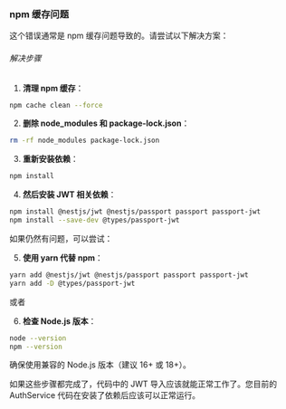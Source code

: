### npm 缓存问题
这个错误通常是 npm 缓存问题导致的。请尝试以下解决方案：

###### 解决步骤

1. **清理 npm 缓存**：
```bash
npm cache clean --force
```

2. **删除 node_modules 和 package-lock.json**：
```bash
rm -rf node_modules package-lock.json
```

3. **重新安装依赖**：
```bash
npm install
```

4. **然后安装 JWT 相关依赖**：
```bash
npm install @nestjs/jwt @nestjs/passport passport passport-jwt
npm install --save-dev @types/passport-jwt
```

如果仍然有问题，可以尝试：

5. **使用 yarn 代替 npm**：
```bash
yarn add @nestjs/jwt @nestjs/passport passport passport-jwt
yarn add -D @types/passport-jwt
```

或者

6. **检查 Node.js 版本**：
```bash
node --version
npm --version
```

确保使用兼容的 Node.js 版本（建议 16+ 或 18+）。

如果这些步骤都完成了，代码中的 JWT 导入应该就能正常工作了。您目前的 AuthService 代码在安装了依赖后应该可以正常运行。